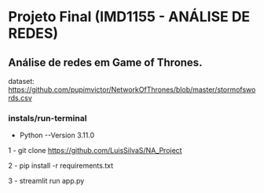 # Projeto Final (IMD1155 - ANÁLISE DE REDES)

 ## Análise de redes em Game of Thrones.
dataset: https://github.com/pupimvictor/NetworkOfThrones/blob/master/stormofswords.csv

### instals/run-terminal
- Python --Version 3.11.0

1 - git clone https://github.com/LuisSilvaS/NA_Project

2 - pip install -r requirements.txt

3 - streamlit run app.py 
